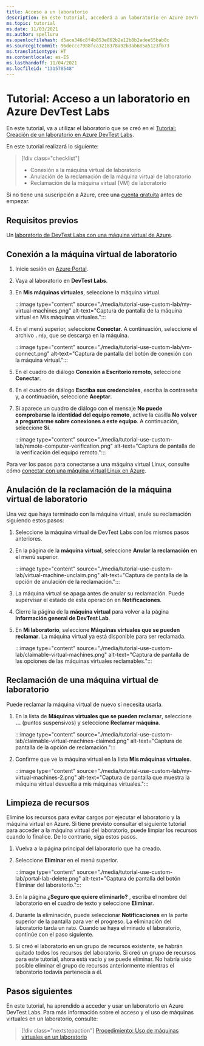 ```yaml
---
title: Acceso a un laboratorio
description: En este tutorial, accederá a un laboratorio en Azure DevTest Labs. Usará una máquina virtual, anulará su reclamación y, a continuación, la reclamará.
ms.topic: tutorial
ms.date: 11/03/2021
ms.author: spelluru
ms.openlocfilehash: d5ace346c8f4b853e862b2e12b8b2adee55bab8c
ms.sourcegitcommit: 96deccc7988fca3218378a92b3ab685a5123fb73
ms.translationtype: HT
ms.contentlocale: es-ES
ms.lasthandoff: 11/04/2021
ms.locfileid: "131578548"
---
```

# <a name="tutorial-access-a-lab-in-azure-devtest-labs"></a>Tutorial: Acceso a un laboratorio en Azure DevTest Labs

En este tutorial, va a utilizar el laboratorio que se creó en el [Tutorial: Creación de un laboratorio en Azure DevTest Labs](tutorial-create-custom-lab.md).

En este tutorial realizará lo siguiente:

> [!div class="checklist"]
> * Conexión a la máquina virtual de laboratorio
> * Anulación de la reclamación de la máquina virtual de laboratorio
> * Reclamación de la máquina virtual (VM) de laboratorio

Si no tiene una suscripción a Azure, cree una [cuenta gratuita](https://azure.microsoft.com/free/?WT.mc_id=A261C142F) antes de empezar.

## <a name="prerequisites"></a>Requisitos previos

Un [laboratorio de DevTest Labs con una máquina virtual de Azure](tutorial-create-custom-lab.md).

## <a name="connect-to-the-lab-vm"></a>Conexión a la máquina virtual de laboratorio

1. Inicie sesión en [Azure Portal](https://portal.azure.com).

1. Vaya al laboratorio en **DevTest Labs**.

1. En **Mis máquinas virtuales**, seleccione la máquina virtual.

    :::image type="content" source="./media/tutorial-use-custom-lab/my-virtual-machines.png" alt-text="Captura de pantalla de la máquina virtual en Mis máquinas virtuales.":::

1. En el menú superior, seleccione **Conectar**. A continuación, seleccione el archivo `.rdp`, que se descarga en la máquina.

    :::image type="content" source="./media/tutorial-use-custom-lab/vm-connect.png" alt-text="Captura de pantalla del botón de conexión con la máquina virtual.":::

1. En el cuadro de diálogo **Conexión a Escritorio remoto**, seleccione **Conectar**.

1. En el cuadro de diálogo **Escriba sus credenciales**, escriba la contraseña y, a continuación, seleccione **Aceptar**.

1. Si aparece un cuadro de diálogo con el mensaje **No puede comprobarse la identidad del equipo remoto**, active la casilla **No volver a preguntarme sobre conexiones a este equipo**. A continuación, seleccione **Sí**.

    :::image type="content" source="./media/tutorial-use-custom-lab/remote-computer-verification.png" alt-text="Captura de pantalla de la verificación del equipo remoto.":::

Para ver los pasos para conectarse a una máquina virtual Linux, consulte cómo [conectar con una máquina virtual Linux en Azure](../virtual-machines/linux/use-remote-desktop.md). 

## <a name="unclaim-the-lab-vm"></a>Anulación de la reclamación de la máquina virtual de laboratorio

Una vez que haya terminado con la máquina virtual, anule su reclamación siguiendo estos pasos: 

1. Seleccione la máquina virtual de DevTest Labs con los mismos pasos anteriores.

1. En la página de la **máquina virtual**, seleccione **Anular la reclamación** en el menú superior. 

    :::image type="content" source="./media/tutorial-use-custom-lab/virtual-machine-unclaim.png" alt-text="Captura de pantalla de la opción de anulación de la reclamación.":::

1. La máquina virtual se apaga antes de anular su reclamación. Puede supervisar el estado de esta operación en **Notificaciones**.

1. Cierre la página de la **máquina virtual** para volver a la página **Información general de DevTest Lab**.

1. En **Mi laboratorio**, seleccione **Máquinas virtuales que se pueden reclamar**. La máquina virtual ya está disponible para ser reclamada.

    :::image type="content" source="./media/tutorial-use-custom-lab/claimable-virtual-machines.png" alt-text="Captura de pantalla de las opciones de las máquinas virtuales reclamables.":::

## <a name="claim-a-lab-vm"></a>Reclamación de una máquina virtual de laboratorio

Puede reclamar la máquina virtual de nuevo si necesita usarla.

1. En la lista de **Máquinas virtuales que se pueden reclamar**, seleccione **...** (puntos suspensivos) y seleccione **Reclamar máquina**.

    :::image type="content" source="./media/tutorial-use-custom-lab/claimable-virtual-machines-claimed.png" alt-text="Captura de pantalla de la opción de reclamación.":::

1. Confirme que ve la máquina virtual en la lista **Mis máquinas virtuales**.

    :::image type="content" source="./media/tutorial-use-custom-lab/my-virtual-machines-2.png" alt-text="Captura de pantalla que muestra la máquina virtual devuelta a mis máquinas virtuales.":::

## <a name="clean-up-resources"></a>Limpieza de recursos

Elimine los recursos para evitar cargos por ejecutar el laboratorio y la máquina virtual en Azure. Si tiene previsto consultar el siguiente tutorial para acceder a la máquina virtual del laboratorio, puede limpiar los recursos cuando lo finalice. De lo contrario, siga estos pasos. 

1. Vuelva a la página principal del laboratorio que ha creado.

1. Seleccione **Eliminar** en el menú superior.

   :::image type="content" source="./media/tutorial-use-custom-lab/portal-lab-delete.png" alt-text="Captura de pantalla del botón Eliminar del laboratorio.":::

1. En la página **¿Seguro que quiere eliminarlo?** , escriba el nombre del laboratorio en el cuadro de texto y seleccione **Eliminar**.

1. Durante la eliminación, puede seleccionar **Notificaciones** en la parte superior de la pantalla para ver el progreso. La eliminación del laboratorio tarda un rato. Cuando se haya eliminado el laboratorio, continúe con el paso siguiente.

1. Si creó el laboratorio en un grupo de recursos existente, se habrán quitado todos los recursos del laboratorio. Si creó un grupo de recursos para este tutorial, ahora está vacío y se puede eliminar. No habría sido posible eliminar el grupo de recursos anteriormente mientras el laboratorio todavía pertenecía a él.
    
## <a name="next-steps"></a>Pasos siguientes

En este tutorial, ha aprendido a acceder y usar un laboratorio en Azure DevTest Labs. Para más información sobre el acceso y el uso de máquinas virtuales en un laboratorio, consulte:

> [!div class="nextstepaction"]
> [Procedimiento: Uso de máquinas virtuales en un laboratorio](devtest-lab-add-vm.md)
